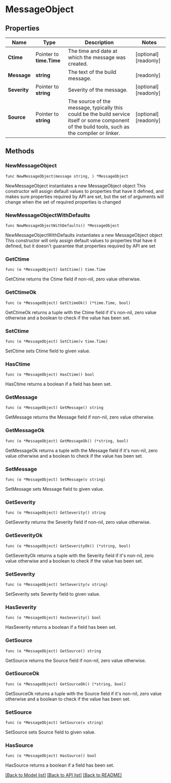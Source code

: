 <!--
Copyright (C) 2020-2025 Arm Limited or its affiliates and Contributors. All rights reserved.
SPDX-License-Identifier: Apache-2.0
-->
# MessageObject

## Properties

Name | Type | Description | Notes
------------ | ------------- | ------------- | -------------
**Ctime** | Pointer to **time.Time** | The time and date at which the message was created. | [optional] [readonly] 
**Message** | **string** | The text of the build message. | [readonly] 
**Severity** | Pointer to **string** | Severity of the message. | [optional] [readonly] 
**Source** | Pointer to **string** | The source of the message, typically this could be the build service itself or some component of the build tools, such as the compiler or linker. | [optional] [readonly] 

## Methods

### NewMessageObject

`func NewMessageObject(message string, ) *MessageObject`

NewMessageObject instantiates a new MessageObject object
This constructor will assign default values to properties that have it defined,
and makes sure properties required by API are set, but the set of arguments
will change when the set of required properties is changed

### NewMessageObjectWithDefaults

`func NewMessageObjectWithDefaults() *MessageObject`

NewMessageObjectWithDefaults instantiates a new MessageObject object
This constructor will only assign default values to properties that have it defined,
but it doesn't guarantee that properties required by API are set

### GetCtime

`func (o *MessageObject) GetCtime() time.Time`

GetCtime returns the Ctime field if non-nil, zero value otherwise.

### GetCtimeOk

`func (o *MessageObject) GetCtimeOk() (*time.Time, bool)`

GetCtimeOk returns a tuple with the Ctime field if it's non-nil, zero value otherwise
and a boolean to check if the value has been set.

### SetCtime

`func (o *MessageObject) SetCtime(v time.Time)`

SetCtime sets Ctime field to given value.

### HasCtime

`func (o *MessageObject) HasCtime() bool`

HasCtime returns a boolean if a field has been set.

### GetMessage

`func (o *MessageObject) GetMessage() string`

GetMessage returns the Message field if non-nil, zero value otherwise.

### GetMessageOk

`func (o *MessageObject) GetMessageOk() (*string, bool)`

GetMessageOk returns a tuple with the Message field if it's non-nil, zero value otherwise
and a boolean to check if the value has been set.

### SetMessage

`func (o *MessageObject) SetMessage(v string)`

SetMessage sets Message field to given value.


### GetSeverity

`func (o *MessageObject) GetSeverity() string`

GetSeverity returns the Severity field if non-nil, zero value otherwise.

### GetSeverityOk

`func (o *MessageObject) GetSeverityOk() (*string, bool)`

GetSeverityOk returns a tuple with the Severity field if it's non-nil, zero value otherwise
and a boolean to check if the value has been set.

### SetSeverity

`func (o *MessageObject) SetSeverity(v string)`

SetSeverity sets Severity field to given value.

### HasSeverity

`func (o *MessageObject) HasSeverity() bool`

HasSeverity returns a boolean if a field has been set.

### GetSource

`func (o *MessageObject) GetSource() string`

GetSource returns the Source field if non-nil, zero value otherwise.

### GetSourceOk

`func (o *MessageObject) GetSourceOk() (*string, bool)`

GetSourceOk returns a tuple with the Source field if it's non-nil, zero value otherwise
and a boolean to check if the value has been set.

### SetSource

`func (o *MessageObject) SetSource(v string)`

SetSource sets Source field to given value.

### HasSource

`func (o *MessageObject) HasSource() bool`

HasSource returns a boolean if a field has been set.


[[Back to Model list]](../README.md#documentation-for-models) [[Back to API list]](../README.md#documentation-for-api-endpoints) [[Back to README]](../README.md)


